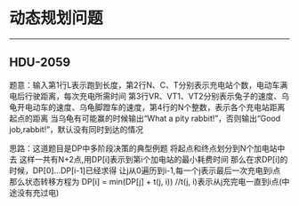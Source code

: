 # 动态规划问题
---

## HDU-2059

题意：输入第1行L表示跑到长度，第2行N、C、T分别表示充电站个数，电动车满电后行驶距离，每次充电所需时间
第3行VR、VT1、VT2分别表示兔子的速度、乌龟开电动车的速度、乌龟脚蹬车的速度，第4行的N个整数，表示各个充电站距离起点的距离
当乌龟有可能赢的时候输出“What a pity rabbit!”，否则输出“Good job,rabbit!”，默认没有同时到达的情况

思路：这道题目是DP中多阶段决策的典型例题
将起点和终点划分到N个加电站中去
这样一共有N+2点,用DP[i]表示到第i个加电站的最小耗费时间
那么在求DP[i]的时候，DP[0]...DP[i-1]已经求得
让j从0遍历到i-1,每一个j表示最后一次充电到i点
那么状态转移方程为
DP[i] = min(DP[j] + t(j, i)) //t(j, i)表示从j充完电一直到i点(中途没有充过电)
